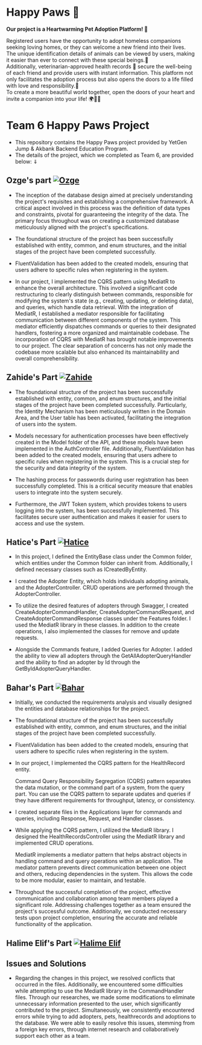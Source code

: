 # Happy Paws 🐾

**Our project is a Heartwarming Pet Adoption Platform! 🐾**  

Registered users have the opportunity to adopt homeless companions seeking loving homes, or they can welcome a new friend into their lives. The unique identification details of animals can be viewed by users, making it easier than ever to connect with these special beings.🌟     
Additionally, veterinarian-approved health records 🏥 secure the well-being of each friend and provide users with instant information. This platform not only facilitates the adoption process but also opens the doors to a life filled with love and responsibility.💖   
To create a more beautiful world together, open the doors of your heart and invite a companion into your life! 🌍🐶✨  
# Team 6 Happy Paws Project
- This repository contains the Happy Paws project provided by YetGen Jump & Akbank Backend Education Program. 
- The details of the project, which we completed as Team 6, are provided below: ⇓

## Ozge's part [![Ozge](https://img.shields.io/badge/Ozge-181717?style=for-the-badge&logo=github&logoColor=white)](https://github.com/ozgedincer)
- The inception of the database design aimed at precisely understanding the project's requisites and establishing a comprehensive framework. A critical aspect involved in this process was the definition of data types and constraints, pivotal for guaranteeing the integrity of the data. The primary focus throughout was on creating a customized database meticulously aligned with the project's specifications.
  
- The foundational structure of the project has been successfully established with entity, common, and enum structures, and the initial stages of the project have been completed successfully.
  
- FluentValidation has been added to the created models, ensuring that users adhere to specific rules when registering in the system.
  
- In our project, I implemented the CQRS pattern using MediatR to enhance the overall architecture. This involved a significant code restructuring to clearly distinguish between commands, responsible for modifying the system's state (e.g., creating, updating, or deleting data), and queries, which handle data retrieval.
With the integration of MediatR, I established a mediator responsible for facilitating communication between different components of the system. This mediator efficiently dispatches commands or queries to their designated handlers, fostering a more organized and maintainable codebase.
The incorporation of CQRS with MediatR has brought notable improvements to our project. The clear separation of concerns has not only made the codebase more scalable but also enhanced its maintainability and overall comprehensibility.


## Zahide's Part  [![Zahide](https://img.shields.io/badge/Zahide-181717?style=for-the-badge&logo=github&logoColor=white)](https://github.com/zahidedusgun)
- The foundational structure of the project has been successfully established with entity, common, and enum structures, and the initial stages of the project have been completed successfully. Particularly, the Identity Mechanism has been meticulously written in the Domain Area, and the User table has been activated, facilitating the integration of users into the system.

- Models necessary for authentication processes have been effectively created in the Model folder of the API, and these models have been implemented in the AuthController file. Additionally, FluentValidation has been added to the created models, ensuring that users adhere to specific rules when registering in the system. This is a crucial step for the security and data integrity of the system.

- The hashing process for passwords during user registration has been successfully completed. This is a critical security measure that enables users to integrate into the system securely.

- Furthermore, the JWT Token system, which provides tokens to users logging into the system, has been successfully implemented. This facilitates secure user authentication and makes it easier for users to access and use the system.

## Hatice's Part [![Hatice](https://img.shields.io/badge/Hatice-181717?style=for-the-badge&logo=github&logoColor=white)](https://github.com/hatice-dvc)
- In this project, I defined the EntityBase class under the Common folder, which entities under the Common folder can inherit from. Additionally, I defined necessary classes such as ICreatedByEntity.

- I created the Adopter Entity, which holds individuals adopting animals, and the AdopterController. CRUD operations are performed through the AdopterController.

- To utilize the desired features of adopters through Swagger, I created CreateAdopterCommandHandler, CreateAdopterCommandRequest, and CreateAdopterCommandResponse classes under the Features folder. I used the MediatR library in these classes. In addition to the create operations, I also implemented the classes for remove and update requests.

- Alongside the Commands feature, I added Queries for Adopter. I added the ability to view all adopters through the GetAllAdopterQueryHandler and the ability to find an adopter by Id through the GetByIdAdopterQueryHandler.

## Bahar's Part  [![Bahar](https://img.shields.io/badge/Bahar-181717?style=for-the-badge&logo=github&logoColor=white)](https://github.com/baharerol)
- Initially, we conducted the requirements analysis and visually designed the entities and database relationships for the project.

- The foundational structure of the project has been successfully established with entity, common, and enum structures, and the initial stages of the project have been completed successfully.

- FluentValidation has been added to the created models, ensuring that users adhere to specific rules when registering in the system.

- In our project, I implemented the CQRS pattern for the HealthRecord entity.

  Command Query Responsibility Segregation (CQRS) pattern separates the data mutation, or the command part of a system, from the query part. You can use the CQRS pattern to separate updates and queries if they have different requirements for throughput, latency, or consistency.

- I created separate files in the Applications layer for commands and queries, including Response, Request, and Handler classes.

- While applying the CQRS pattern, I utilized the MediatR library. I designed the HealthRecordsController using the MediatR library and implemented CRUD operations.

  MediatR implements a mediator pattern that helps abstract objects in handling command and query operations within an application. The mediator pattern prevents direct communication between one object and others, reducing dependencies in the system. This allows the code to be more modular, easier to maintain, and testable.

- Throughout the successful completion of the project, effective communication and collaboration among team members played a significant role. Addressing challenges together as a team ensured the project's successful outcome. Additionally, we conducted necessary tests upon project completion, ensuring the accurate and reliable functionality of the application.

## Halime Elif's Part  [![Halime Elif](https://img.shields.io/badge/Elif-181717?style=for-the-badge&logo=github&logoColor=white)](https://github.com/utopica)

## Issues and Solutions
- Regarding the changes in this project, we resolved conflicts that occurred in the files. Additionally, we encountered some difficulties while attempting to use the MediatR library in the CommandHandler files. Through our researches, we made some modifications to eliminate unnecessary information presented to the user, which significantly contributed to the project. Simultaneously, we consistently encountered errors while trying to add adopters, pets, healthrecords and adoptions to the database. We were able to easily resolve this issues, stemming from a foreign key errors, through internet research and collaboratively support each other as a team.
